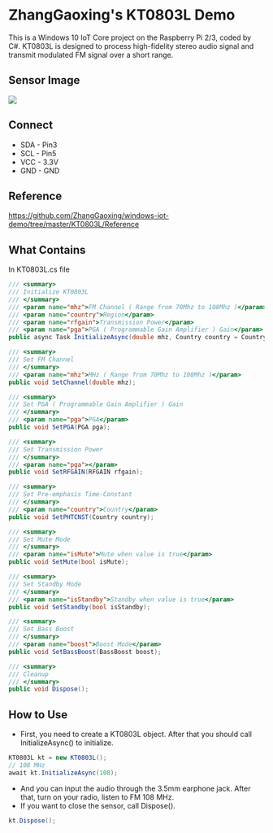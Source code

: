 # ZhangGaoxing's KT0803L Demo
This is a Windows 10 IoT Core project on the Raspberry Pi 2/3, coded by C#. KT0803L is designed to process high-fidelity stereo audio signal and transmit modulated FM signal over a short range.

## Sensor Image
![](https://raw.githubusercontent.com/ZhangGaoxing/windows-iot-demo/master/KT0803L/02_Image/sensor.jpg)

## Connect
* SDA - Pin3
* SCL - Pin5
* VCC - 3.3V
* GND - GND

## Reference
https://github.com/ZhangGaoxing/windows-iot-demo/tree/master/KT0803L/Reference

## What Contains
In KT0803L.cs file
```C#
/// <summary>
/// Initialize KT0803L
/// </summary>
/// <param name="mhz">FM Channel ( Range from 70Mhz to 108Mhz )</param>
/// <param name="country">Region</param>
/// <param name="rfgain">Transmission Power</param>
/// <param name="pga">PGA ( Programmable Gain Amplifier ) Gain</param>
public async Task InitializeAsync(double mhz, Country country = Country.CHINA, RFGAIN rfgain = RFGAIN.RFGAIN_98_9dBuV, PGA pga = PGA.PGA_0dB);

/// <summary>
/// Set FM Channel
/// </summary>
/// <param name="mhz">MHz ( Range from 70Mhz to 108Mhz )</param>
public void SetChannel(double mhz);

/// <summary>
/// Set PGA ( Programmable Gain Amplifier ) Gain
/// </summary>
/// <param name="pga">PGA</param>
public void SetPGA(PGA pga);

/// <summary>
/// Set Transmission Power
/// </summary>
/// <param name="pga"></param>
public void SetRFGAIN(RFGAIN rfgain);

/// <summary>
/// Set Pre-emphasis Time-Constant
/// </summary>
/// <param name="country">Country</param>
public void SetPHTCNST(Country country);

/// <summary>
/// Set Mute Mode
/// </summary>
/// <param name="isMute">Mute when value is true</param>
public void SetMute(bool isMute);

/// <summary>
/// Set Standby Mode
/// </summary>
/// <param name="isStandby">Standby when value is true</param>
public void SetStandby(bool isStandby);

/// <summary>
/// Set Bass Boost
/// </summary>
/// <param name="boost">Boost Mode</param>
public void SetBassBoost(BassBoost boost);

/// <summary>
/// Cleanup
/// </summary>
public void Dispose();
```

## How to Use
* First, you need to create a KT0803L object. After that you should call InitializeAsync() to initialize.
```C#
KT0803L kt = new KT0803L();
// 108 MHz
await kt.InitializeAsync(108);
```
* And you can input the audio through the 3.5mm earphone jack. After that, turn on your radio, listen to FM 108 MHz.
* If you want to close the sensor, call Dispose().
```C#
kt.Dispose();
```
